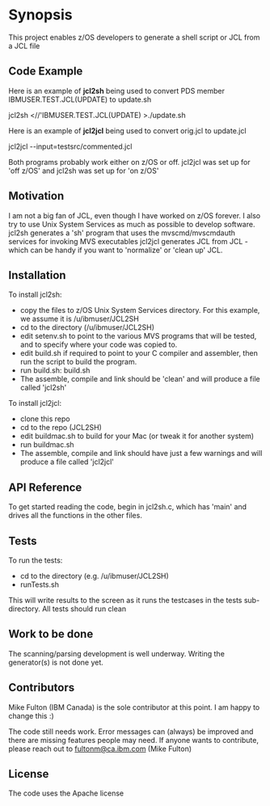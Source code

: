 # Synopsis

This project enables z/OS developers to generate a shell script or JCL from a JCL file

## Code Example

Here is an example of **jcl2sh** being used to convert PDS member IBMUSER.TEST.JCL(UPDATE) to update.sh

jcl2sh <//'IBMUSER.TEST.JCL\(UPDATE\) >./update.sh

Here is an example of **jcl2jcl** being used to convert orig.jcl to update.jcl

jcl2jcl --input=testsrc/commented.jcl

Both programs probably work either on z/OS or off. jcl2jcl was set up for 'off z/OS' and jcl2sh was set up for 'on z/OS'

## Motivation

I am not a big fan of JCL, even though I have worked on z/OS forever.
I also try to use Unix System Services as much as possible to develop software.
jcl2sh generates a 'sh' program that uses the mvscmd/mvscmdauth services for invoking MVS executables
jcl2jcl generates JCL from JCL - which can be handy if you want to 'normalize' or 'clean up' JCL.

## Installation

To install jcl2sh:

- copy the files to z/OS Unix System Services directory. For this example, we assume it is /u/ibmuser/JCL2SH
- cd to the directory (/u/ibmuser/JCL2SH)
- edit setenv.sh to point to the various MVS programs that will be tested, and to specify where your code was copied to.
- edit build.sh if required to point to your C compiler and assembler, then run the script to build the program.
- run build.sh: build.sh
- The assemble, compile and link should be 'clean' and will produce a file called 'jcl2sh'

To install jcl2jcl:

- clone this repo
- cd to the repo (JCL2SH)
- edit buildmac.sh to build for your Mac (or tweak it for another system)
- run buildmac.sh
- The assemble, compile and link should have just a few warnings and will produce a file called 'jcl2jcl'

## API Reference

To get started reading the code, begin in jcl2sh.c, which has 'main' and drives all the functions in the other files.

## Tests

To run the tests:

- cd to the directory (e.g. /u/ibmuser/JCL2SH)
- runTests.sh

This will write results to the screen as it runs the testcases in the tests sub-directory.
All tests should run clean

## Work to be done

The scanning/parsing development is well underway. Writing the generator(s) is not done yet.

## Contributors

Mike Fulton (IBM Canada) is the sole contributor at this point. I am happy to change this :)

The code still needs work. Error messages can (always) be improved and there are missing features people may need.
If anyone wants to contribute, please reach out to <fultonm@ca.ibm.com> (Mike Fulton)

## License

The code uses the Apache license
